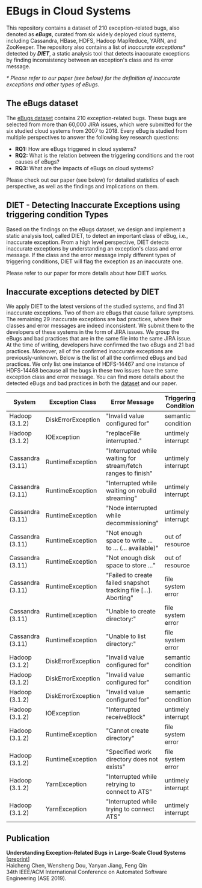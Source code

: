 # EBugs in Cloud Systems

This repository contains a dataset of 210 exception-related bugs, also denoted
as ***eBugs***, curated from six widely deployed cloud systems, including
Cassandra, HBase, HDFS, Hadoop MapReduce, YARN, and ZooKeeper. The repository
also contains a list of *inaccurate exceptions*\* detected by ***DIET***, a
static analysis tool that detects inaccurate exceptions by finding
inconsistency between an exception's class and its error message.

*\* Please refer to our paper (see below) for the definition of inaccurate
exceptions and other types of eBugs.*

## The eBugs dataset

The [eBugs dataset](https://github.com/hanseychen/eBugs/blob/master/eBugs.xlsx)
contains 210 exception-related bugs. These bugs are selected from more than
60,000 JIRA issues, which were submitted for the six studied cloud systems from
2007 to 2018. Every eBug is studied from multiple perspectives to answer the
following key research questions:

- **RQ1:** How are eBugs triggered in cloud systems?
- **RQ2:** What is the relation between the triggering conditions and the root
causes of eBugs?
- **RQ3:** What are the impacts of eBugs on cloud systems?

Please check out our paper (see below) for detailed statistics of each
perspective, as well as the findings and implications on them.

## DIET - **D**etecting **I**naccurate **E**xceptions using triggering condition **T**ypes

Based on the findings on the eBugs dataset, we design and implement a static
analysis tool, called DIET, to detect an important class of eBug, i.e.,
inaccurate exception. From a high level perspective, DIET detects inaccurate
exceptions by understanding an exception's class and error message. If the
class and the error message imply different types of triggering conditions,
DIET will flag the exception as an inaccurate one.

Please refer to our paper for more details about how DIET works.

## Inaccurate exceptions detected by DIET

We apply DIET to the latest versions of the studied systems, and find 31
inaccurate exceptions. Two of them are eBugs that cause failure symptoms.
The remaining 29 inaccurate exceptions are bad practices, where their classes
and error messages are indeed inconsistent. We submit them to the developers of
these systems in the form of JIRA issues. We group the eBugs and bad practices
that are in the same file into the same JIRA issue. At the time of writing,
developers have confirmed the two eBugs and 21 bad practices. Moreover, all of
the confirmed inaccurate exceptions are previously-unknown. Below is the list
of all the confirmed eBugs and bad practices. We only list one instance of
HDFS-14467 and one instance of HDFS-14468 because all the bugs in these two
issues have the same exception class and error message. You can find more
details about the detected eBugs and bad practices in both the
[dataset](https://github.com/hanseychen/eBugs/blob/master/eBugs.xlsx)
and our paper.

System | Exception Class | Error Message | Triggering Condition | Created Issue | Issue Type
-------|-----------------|---------------|----------------------|---------------|-----------
Hadoop (3.1.2) | DiskErrorException | "Invalid value configured for" | semantic condition | [HDFS-14469](https://issues.apache.org/jira/browse/HDFS-14469) | bug
Hadoop (3.1.2) | IOException | "replaceFile interrupted." | untimely interrupt | [HADOOP-16295](https://issues.apache.org/jira/browse/HADOOP-16295) | bug
Cassandra (3.11) | RuntimeException | "Interrupted while waiting for stream/fetch ranges to finish" | untimely interrupt | [CASSANDRA-15111](https://issues.apache.org/jira/browse/CASSANDRA-15111) | bad practice
Cassandra (3.11) | RuntimeException | "Interrupted while waiting on rebuild streaming" | untimely interrupt | [CASSANDRA-15112](https://issues.apache.org/jira/browse/CASSANDRA-15112) | bad practice
Cassandra	(3.11) | RuntimeException | "Node interrupted while decommissioning" | untimely interrupt | [CASSANDRA-15113](https://issues.apache.org/jira/browse/CASSANDRA-15113) | bad practice
Cassandra (3.11) | RuntimeException | "Not enough space to write ... to ... (... available)" | out of resource | [CASSANDRA-15114](https://issues.apache.org/jira/browse/CASSANDRA-15114) | bad practice
Cassandra (3.11) | RuntimeException | "Not enough disk space to store ..." | out of resource | [CASSANDRA-15114](https://issues.apache.org/jira/browse/CASSANDRA-15114) | bad practice
Cassandra (3.11) | RuntimeException | "Failed to create failed snapshot tracking file \[...\]. Aborting" | file system error | [CASSANDRA-15115](https://issues.apache.org/jira/browse/CASSANDRA-15115) | bad practice
Cassandra (3.11) | RuntimeException | "Unable to create directory:" | file system error | [CASSANDRA-15116](https://issues.apache.org/jira/browse/CASSANDRA-15116) | bad practice
Cassandra (3.11) | RuntimeException | "Unable to list directory:" | file system error | [CASSANDRA-15117](https://issues.apache.org/jira/browse/CASSANDRA-15117) | bad practice
Hadoop (3.1.2) | DiskErrorException | "Invalid value configured for" | semantic condition | [HDFS-14467](https://issues.apache.org/jira/browse/HDFS-14467) | bad practice
Hadoop (3.1.2) | DiskErrorException | "Invalid value configured for" | semantic condition | [HDFS-14468](https://issues.apache.org/jira/browse/HDFS-14468) | bad practice
Hadoop (3.1.2) | DiskErrorException | "Invalid value configured for" | semantic condition | [HDFS-14470](https://issues.apache.org/jira/browse/HDFS-14470) | bad practice
Hadoop (3.1.2) | IOException | "Interrupted receiveBlock" | untimely interrupt | [HDFS-14473](https://issues.apache.org/jira/browse/HDFS-14473) | bad practice
Hadoop (3.1.2) | RuntimeException | "Cannot create directory" | file system error | [HADOOP-16296](https://issues.apache.org/jira/browse/HADOOP-16296) | bad practice
Hadoop (3.1.2) | RuntimeException | "Specified work directory does not exists" | file system error | [HADOOP-16297](https://issues.apache.org/jira/browse/HADOOP-16297) | bad practice
Hadoop (3.1.2) | YarnException | "Interrupted while retrying to connect to ATS" | untimely interrupt | [YARN-9533](https://issues.apache.org/jira/browse/YARN-9533) | bad practice
Hadoop (3.1.2) | YarnException | "Interrupted while trying to connect ATS" | untimely interrupt | [YARN-9534](https://issues.apache.org/jira/browse/YARN-9534) | bad practice

## Publication

**Understanding Exception-Related Bugs in Large-Scale Cloud Systems**
\[[preprint](http://web.cse.ohio-state.edu/~chen.4800/eBugs.pdf)\]<br/>
Haicheng Chen, Wensheng Dou, Yanyan Jiang, Feng Qin<br/>
34th IEEE/ACM International Conference on Automated Software Engineering (ASE 2019).
